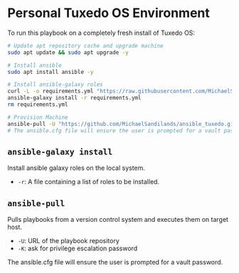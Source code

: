 # Personal Tuxedo OS Environment

To run this playbook on a completely fresh install of Tuxedo OS:

```bash
# Update apt repository cache and upgrade machine
sudo apt update && sudo apt upgrade -y

# Install ansible
sudo apt install ansible -y

# Install ansible-galaxy roles
curl -L -o requirements.yml "https://raw.githubusercontent.com/MichaelSandilands/ansible_tuxedo/refs/heads/main/requirements.yml"
ansible-galaxy install -r requirements.yml
rm requirements.yml

# Provision Machine
ansible-pull -U "https://github.com/MichaelSandilands/ansible_tuxedo.git" -K
# The ansible.cfg file will ensure the user is prompted for a vault password. 
```

## `ansible-galaxy install`

Install ansible galaxy roles on the local system.

- `-r`: A file containing a list of roles to be installed.

## `ansible-pull`

Pulls playbooks from a version control system and executes them on target host.

- `-U`: URL of the playbook repository
- `-K`: ask for privilege escalation password

The ansible.cfg file will ensure the user is prompted for a vault password. 
